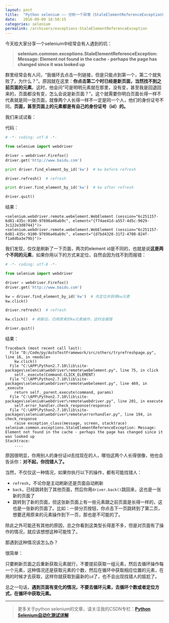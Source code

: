 ```yaml
---
layout: post
title:  "Python selenium —— 分析一个异常（StaleElementReferenceException）"
date:   2016-09-09 18:50:15
categories: selenium
permalink: /archivers/exceptions-StaleElementReferenceException
---
```




今天给大家分享一个selenium中经常会有人遇到的坑：

> **selenium.common.exceptions.StaleElementReferenceException: Message: Element not found in the cache - perhaps the page has changed since it was looked up**

群里经常会有人问，“我循环去点击一列链接，但是只能点到第一个，第二个就失败了，为什么？”。原因就在这里：**你点击第二个时已经是新页面，当然找不到之前页面的元素**。这时，他会问“可是明明元素就在那里，没有变，甚至我是回退回来的，页面都没有变，怎么会说是新页面？”。这个就需要你明白页面长得一样不代表就是同一张页面，就像两个人长得一样不一定是同一个人，他们的身份证号不同。**页面，甚至页面上的元素都是有自己的身份证号（id）的。**

我们来试试看：

代码：

```python
# -*- coding: utf-8 -*-

from selenium import webdriver

driver = webdriver.Firefox()
driver.get('http://www.baidu.com')

print driver.find_element_by_id('kw')  # kw before refresh

driver.refresh()  # refresh

print driver.find_element_by_id('kw')  # kw after refresh

driver.quit()
```

结果：

```
<selenium.webdriver.remote.webelement.WebElement (session="6c251157-6d81-435c-9100-97696a46ab9c", element="{f74ae41d-a557-4d5c-9029-3c122e3d0744}")>
<selenium.webdriver.remote.webelement.WebElement (session="6c251157-6d81-435c-9100-97696a46ab9c", element="{d7bd4320-31f2-4708-824f-f1a8dba3e79b}")>
```

我们发现，仅仅是刷新了一下页面，两次的element id是不同的，也就是说**这是两个不同的元素**，如果你用以下的方式来定位，自然会因为找不到而报错：

```python
# -*- coding: utf-8 -*-

from selenium import webdriver

driver = webdriver.Firefox()
driver.get('http://www.baidu.com')

kw = driver.find_element_by_id('kw')  # 先定位并获得kw元素
kw.click()

driver.refresh()  # refresh

kw.click()  # 刷新后，仍用原来的kw元素操作，这时会报错

driver.quit()
```

结果：

```
Traceback (most recent call last):
  File "D:/Code/py/AutoTestFramework/src/others/tryrefreshpage.py", line 16, in <module>
    kw.click()
  File "C:\APP\Python2.7.10\lib\site-packages\selenium\webdriver\remote\webelement.py", line 75, in click
    self._execute(Command.CLICK_ELEMENT)
  File "C:\APP\Python2.7.10\lib\site-packages\selenium\webdriver\remote\webelement.py", line 469, in _execute
    return self._parent.execute(command, params)
  File "C:\APP\Python2.7.10\lib\site-packages\selenium\webdriver\remote\webdriver.py", line 201, in execute
    self.error_handler.check_response(response)
  File "C:\APP\Python2.7.10\lib\site-packages\selenium\webdriver\remote\errorhandler.py", line 194, in check_response
    raise exception_class(message, screen, stacktrace)
selenium.common.exceptions.StaleElementReferenceException: Message: Element not found in the cache - perhaps the page has changed since it was looked up
Stacktrace:
    ....
```

原因很明显，你用别人的身份证id去找现在的人，哪怕这两个人长得很像，他也会告诉你：**对不起，你找错人了。**

当然，不仅仅这一种情况，如果你执行以下的操作，都有可能找错人：

- `refresh`，不论你是主动刷新还是页面自动刷新
- `back`，已经跳转到了其他页面，然后你用`driver.back()`跳回来，这也是一张新的页面了
- 跳转到了新的页面，但这张新页面上有一些元素跟之前页面是长得一样的，这也是一张新的页面了。比如：一排分页按钮，你点击下一页跳转到了第二页，想要还用原来的元素操作到下一页，那也是不可能的了。

除此之外可能还有其他的原因，总之你看到这类型长得差不多，但是对页面有了操作的情况，就应该想想这种可能性了。

那遇到这种情况该怎么办？

很简单：

只要刷新页面之后重新获取元素就行，不要提前获取一组元素，然后去循环操作每一个元素，这种情况还是获取元素的个数，然后在循环中获取相应位置的元素，在用的时候才去获取，这样你就获取到最新的`id`了，也不会出现找错人的尴尬了。

总之一句话，**遇到页面有变化的情况，不要去循环元素，去循环个数或者定位方式，在循环中获取元素。**

****

> 更多关于python selenium的文章，请关注我的CSDN专栏：**[Python Selenium自动化测试详解](http://blog.csdn.net/column/details/12694.html)**

